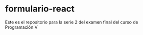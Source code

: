 # formulario-react
Este es el repositorio para la serie 2 del examen final del curso de Programación V
